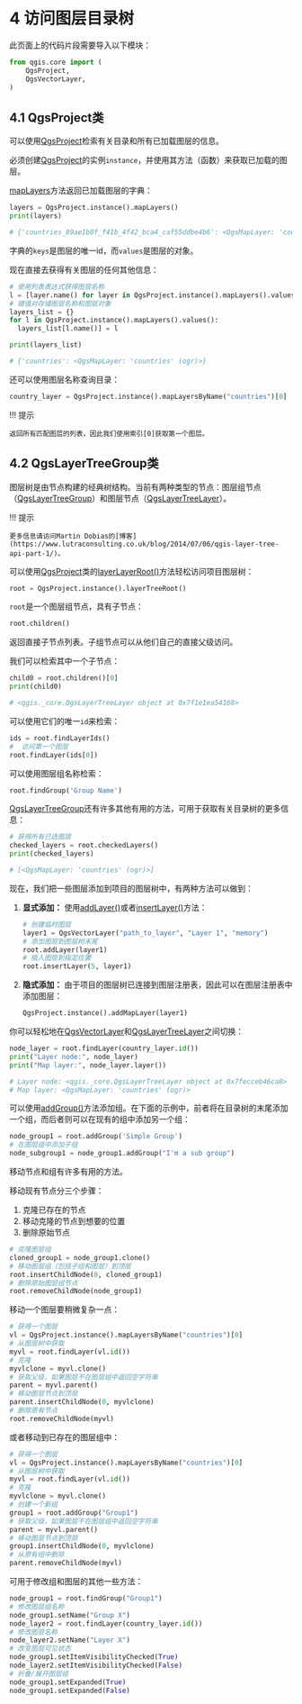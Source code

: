 # 4 访问图层目录树

此页面上的代码片段需要导入以下模块：

```python
from qgis.core import (
    QgsProject,
    QgsVectorLayer,
)
```

## 4.1 QgsProject类

可以使用[QgsProject](https://qgis.org/pyqgis/master/core/QgsProject.html#qgis.core.QgsProject)检索有关目录和所有已加载图层的信息。

必须创建[QgsProject](https://qgis.org/pyqgis/master/core/QgsProject.html#qgis.core.QgsProject)的实例`instance`，并使用其方法（函数）来获取已加载的图层。

[mapLayers](https://qgis.org/pyqgis/master/core/QgsProject.html#qgis.core.QgsProject.mapLayers)方法返回已加载图层的字典：

```python
layers = QgsProject.instance().mapLayers()
print(layers)

# {'countries_89ae1b0f_f41b_4f42_bca4_caf55ddbe4b6': <QgsMapLayer: 'countries' (ogr)>}
```

字典的`keys`是图层的唯一id，而`values`是图层的对象。

现在直接去获得有关图层的任何其他信息：

```python
# 使用列表表达式获得图层名称
l = [layer.name() for layer in QgsProject.instance().mapLayers().values()]
# 键值对存储图层名称和图层对象
layers_list = {}
for l in QgsProject.instance().mapLayers().values():
  layers_list[l.name()] = l

print(layers_list)

# {'countries': <QgsMapLayer: 'countries' (ogr)>}
```

还可以使用图层名称查询目录：

```python
country_layer = QgsProject.instance().mapLayersByName("countries")[0]
```

!!! 提示

    返回所有匹配图层的列表，因此我们使用索引[0]获取第一个图层。


## 4.2 QgsLayerTreeGroup类

图层树是由节点构建的经典树结构。当前有两种类型的节点：图层组节点（[QgsLayerTreeGroup](https://qgis.org/pyqgis/master/core/QgsLayerTreeGroup.html#qgis.core.QgsLayerTreeGroup)）和图层节点（[QgsLayerTreeLayer](https://qgis.org/pyqgis/master/core/QgsLayerTreeLayer.html#qgis.core.QgsLayerTreeLayer)）。

!!! 提示

    更多信息请访问Martin Dobias的[博客](https://www.lutraconsulting.co.uk/blog/2014/07/06/qgis-layer-tree-api-part-1/)。


可以使用[QgsProject](https://qgis.org/pyqgis/master/core/QgsProject.html#qgis.core.QgsProject)类的[layerLayerRoot()](https://qgis.org/pyqgis/master/core/QgsProject.html#qgis.core.QgsProject.layerTreeRoot)方法轻松访问项目图层树：

```python
root = QgsProject.instance().layerTreeRoot()
```

`root`是一个图层组节点，具有子节点：

```python
root.children()
```

返回直接子节点列表。子组节点可以从他们自己的直接父级访问。

我们可以检索其中一个子节点：

```python
child0 = root.children()[0]
print(child0)

# <qgis._core.QgsLayerTreeLayer object at 0x7f1e1ea54168>
```

可以使用它们的唯一`id`来检索：

```python
ids = root.findLayerIds()
#  访问第一个图层
root.findLayer(ids[0])
```

可以使用图层组名称检索：

```python
root.findGroup('Group Name')
```

[QgsLayerTreeGroup](https://qgis.org/pyqgis/master/core/QgsLayerTreeGroup.html#qgis.core.QgsLayerTreeGroup)还有许多其他有用的方法，可用于获取有关目录树的更多信息：

```python
# 获得所有已选图层
checked_layers = root.checkedLayers()
print(checked_layers)

# [<QgsMapLayer: 'countries' (ogr)>]
```

现在，我们把一些图层添加到项目的图层树中，有两种方法可以做到：

1. **显式添加：** 使用[addLayer()](https://qgis.org/pyqgis/master/core/QgsLayerTreeGroup.html#qgis.core.QgsLayerTreeGroup.addLayer)或者[insertLayer()](https://qgis.org/pyqgis/master/core/QgsLayerTreeGroup.html#qgis.core.QgsLayerTreeGroup.insertLayer)方法：

   ```python
   # 创建临时图层
   layer1 = QgsVectorLayer("path_to_layer", "Layer 1", "memory")
   # 添加图层到图层树末尾
   root.addLayer(layer1)
   # 插入图层到指定位置
   root.insertLayer(5, layer1)
   ```

2. **隐式添加：** 由于项目的图层树已连接到图层注册表，因此可以在图层注册表中添加图层：

   ```python
   QgsProject.instance().addMapLayer(layer1)
   ```

你可以轻松地在[QgsVectorLayer](https://qgis.org/pyqgis/master/core/QgsVectorLayer.html#qgis.core.QgsVectorLayer)和[QgsLayerTreeLayer](https://qgis.org/pyqgis/master/core/QgsLayerTreeLayer.html#qgis.core.QgsLayerTreeLayer)之间切换：

```python
node_layer = root.findLayer(country_layer.id())
print("Layer node:", node_layer)
print("Map layer:", node_layer.layer())

# Layer node: <qgis._core.QgsLayerTreeLayer object at 0x7fecceb46ca8>
# Map layer: <QgsMapLayer: 'countries' (ogr)>
```

可以使用[addGroup()](https://qgis.org/pyqgis/master/core/QgsLayerTreeGroup.html#qgis.core.QgsLayerTreeGroup.addGroup)方法添加组。在下面的示例中，前者将在目录树的末尾添加一个组，而后者则可以在现有的组中添加另一个组：

```python
node_group1 = root.addGroup('Simple Group')
# 在图层组中添加子组
node_subgroup1 = node_group1.addGroup("I'm a sub group")
```

移动节点和组有许多有用的方法。

移动现有节点分三个步骤：

1. 克隆已存在的节点
2. 移动克隆的节点到想要的位置
3. 删除原始节点

```python
# 克隆图层组
cloned_group1 = node_group1.clone()
# 移动图层组（包括子组和图层）到顶层
root.insertChildNode(0, cloned_group1)
# 删除原始图层组节点
root.removeChildNode(node_group1)
```

移动一个图层要稍微复杂一点：

```python
# 获得一个图层
vl = QgsProject.instance().mapLayersByName("countries")[0]
# 从图层树中获取
myvl = root.findLayer(vl.id())
# 克隆
myvlclone = myvl.clone()
# 获取父级，如果图层不在图层组中返回空字符串
parent = myvl.parent()
# 移动图层节点到顶层
parent.insertChildNode(0, myvlclone)
# 删除原有节点
root.removeChildNode(myvl)
```

或者移动到已存在的图层组中：

```python
# 获得一个图层
vl = QgsProject.instance().mapLayersByName("countries")[0]
# 从图层树中获取
myvl = root.findLayer(vl.id())
# 克隆
myvlclone = myvl.clone()
# 创建一个新组
group1 = root.addGroup("Group1")
# 获取父级，如果图层不在图层组中返回空字符串
parent = myvl.parent()
# 移动图层节点到顶层
group1.insertChildNode(0, myvlclone)
# 从原有组中删除
parent.removeChildNode(myvl)
```

可用于修改组和图层的其他一些方法：

```python
node_group1 = root.findGroup("Group1")
# 修改图层组名称
node_group1.setName("Group X")
node_layer2 = root.findLayer(country_layer.id())
# 修改图层名称
node_layer2.setName("Layer X")
# 改变图层可见状态
node_group1.setItemVisibilityChecked(True)
node_layer2.setItemVisibilityChecked(False)
# 折叠/展开图层组
node_group1.setExpanded(True)
node_group1.setExpanded(False)
```